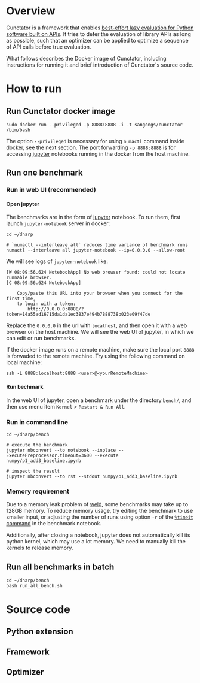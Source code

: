 # Overview

Cunctator is a framework that enables [best-effort lazy evaluation for Python software built on APIs](https://2021.ecoop.org/details/ecoop-2021-ecoop-research-papers/17/Best-Effort-Lazy-Evaluation-for-Python-Software-Built-On-APIs). It tries to defer the evaluation of library APIs as long as possible, such that an optimizer can be applied to optimize a sequence of API calls before true evaluation.

What follows describes the Docker image of Cunctator, including instructions for running it and brief introduction of Cunctator's source code.

# How to run

## Run Cunctator docker image
```
sudo docker run --privileged -p 8888:8888 -i -t sangongs/cunctator /bin/bash
```

The option `--privileged` is necessary for using `numactl` command inside docker, see the next section. The port forwarding `-p 8888:8888` is for accessing [jupyter](https://jupyter.org/) notebooks running in the docker from the host machine.

## Run one benchmark

### Run in web UI (recommended)

#### Open jupyter
The benchmarks are in the form of [jupyter](https://jupyter.org/) notebook. To run them, first launch `jupyter-notebook` server in docker:
```
cd ~/dharp

# `numactl --interleave all` reduces time variance of benchmark runs
numactl --interleave all jupyter-notebook --ip=0.0.0.0 --allow-root
```
We will see logs of `jupyter-notebook` like:
```
[W 08:09:56.624 NotebookApp] No web browser found: could not locate runnable browser.
[C 08:09:56.624 NotebookApp] 
    
    Copy/paste this URL into your browser when you connect for the first time,
    to login with a token:
        http://0.0.0.0:8888/?token=14a55ad16715da1da1ec3837e494b7888738b023e09f47de
```

Replace the `0.0.0.0` in the url with `localhost`, and then open it with a web browser on the host machine. We will see the web UI of jupyter, in which we can edit or run benchmarks.

If the docker image runs on a remote machine, make sure the local port `8888` is forwaded to the remote machine. Try using the following command on local machine:
```
ssh -L 8888:localhost:8888 <user>@<yourRemoteMachine>
```

#### Run bechmark

In the web UI of jupyter, open a benchmark under the directory `bench/`, and then use menu item `Kernel` > `Restart & Run All`.

### Run in command line
```
cd ~/dharp/bench

# execute the benchmark
jupyter nbconvert --to notebook --inplace --ExecutePreprocessor.timeout=3600 --execute numpy/p1_add3_baseline.ipynb

# inspect the result
jupyter nbconvert --to rst --stdout numpy/p1_add3_baseline.ipynb
```

### Memory requirement

Due to a memory leak problem of [weld](https://github.com/weld-project/weld), some benchmarks may take up to 128GB memory. To reduce memory usage, try editing the benchmark to use smaller input, or adjusting the number of runs using option `-r` of the [`%timeit` command](https://ipython.readthedocs.io/en/stable/interactive/magics.html#magic-timeit) in the benchmark notebook.

Additionally, after closing a notebook, jupyter does not automatically kill its python kernel, which may use a lot memory. We need to manually kill the kernels to release memory.

## Run all benchmarks in batch
```
cd ~/dharp/bench
bash run_all_bench.sh
```

# Source code

## Python extension

## Framework

## Optimizer
